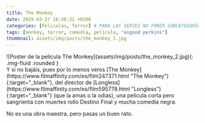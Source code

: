 ```yaml
---
title: The Monkey
date: 2025-03-27 16:56:22 +0200
categories: [Peliculas, Terror] # PARA LAS SERIES NO PONER SUBCATEGORÍA
tags: [monkey, terror, comedia, película, "osgood perkins"]
thumbnail: assets/img/posts/the_monkey_1.jpg
---
```


<div class="row mb-4">
  <div class="col-md-5" markdown="1">
![Poster de la película The Monkey](assets/img/posts/the_monkey_2.jpg){: .img-fluid .rounded }
  </div>
  <div class="col-md-7" markdown="1">
Y si no bajáis, pues por lo menos veros [The Monkey](https://www.filmaffinity.com/es/film247371.html "The Monkey"){:target="_blank"}, del director de [Longless](https://www.filmaffinity.com/es/film595778.html "Longless"){:target="_blank"} (que la amas o la odias), una película corta pero sangrienta con muertes rollo Destino Final y mucha comedia negra.

No es una obra maestra, pero pasas un buen rato.
  </div>
</div>

